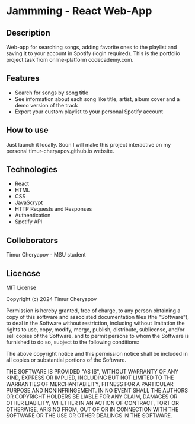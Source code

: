 # Jammming - React Web-App

## Description
Web-app for searching songs, adding favorite ones to the playlist and saving it to your account in Spotify (login required).
This is the portfolio project task from online-platform codecademy.com.

## Features
* Search for songs by song title
* See information about each song like title, artist, album cover and a demo version of the track
* Export your custom playlist to your personal Spotify account

## How to use
Just launch it locally. Soon I will make this project interactive on my personal timur-cheryapov.github.io website.

## Technologies
* React
* HTML
* CSS
* JavaScrypt
* HTTP Requests and Responses
* Authentication
* Spotify API

## Colloborators
Timur Cheryapov - MSU student

## Licencse
MIT License

Copyright (c) 2024 Timur Cheryapov

Permission is hereby granted, free of charge, to any person obtaining a copy
of this software and associated documentation files (the "Software"), to deal
in the Software without restriction, including without limitation the rights
to use, copy, modify, merge, publish, distribute, sublicense, and/or sell
copies of the Software, and to permit persons to whom the Software is
furnished to do so, subject to the following conditions:

The above copyright notice and this permission notice shall be included in all
copies or substantial portions of the Software.

THE SOFTWARE IS PROVIDED "AS IS", WITHOUT WARRANTY OF ANY KIND, EXPRESS OR
IMPLIED, INCLUDING BUT NOT LIMITED TO THE WARRANTIES OF MERCHANTABILITY,
FITNESS FOR A PARTICULAR PURPOSE AND NONINFRINGEMENT. IN NO EVENT SHALL THE
AUTHORS OR COPYRIGHT HOLDERS BE LIABLE FOR ANY CLAIM, DAMAGES OR OTHER
LIABILITY, WHETHER IN AN ACTION OF CONTRACT, TORT OR OTHERWISE, ARISING FROM,
OUT OF OR IN CONNECTION WITH THE SOFTWARE OR THE USE OR OTHER DEALINGS IN THE
SOFTWARE.
